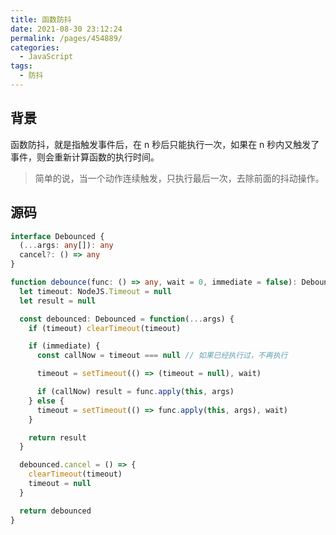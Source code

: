 ```yaml
---
title: 函数防抖
date: 2021-08-30 23:12:24
permalink: /pages/454889/
categories:
  - JavaScript
tags:
  - 防抖
---
```


## 背景

函数防抖，就是指触发事件后，在 n 秒后只能执行一次，如果在 n 秒内又触发了事件，则会重新计算函数的执行时间。

> 简单的说，当一个动作连续触发，只执行最后一次，去除前面的抖动操作。

<!-- more -->

## 源码

```ts
interface Debounced {
  (...args: any[]): any
  cancel?: () => any
}

function debounce(func: () => any, wait = 0, immediate = false): Debounced {
  let timeout: NodeJS.Timeout = null
  let result = null

  const debounced: Debounced = function(...args) {
    if (timeout) clearTimeout(timeout)

    if (immediate) {
      const callNow = timeout === null // 如果已经执行过，不再执行

      timeout = setTimeout(() => (timeout = null), wait)

      if (callNow) result = func.apply(this, args)
    } else {
      timeout = setTimeout(() => func.apply(this, args), wait)
    }

    return result
  }

  debounced.cancel = () => {
    clearTimeout(timeout)
    timeout = null
  }

  return debounced
}
```
